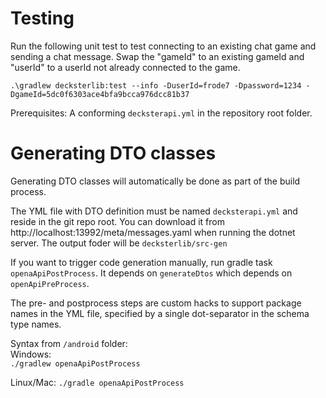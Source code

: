 # Testing
Run the following unit test to test connecting to an existing chat game and sending a chat message.
Swap the "gameId" to an existing gameId and "userId" to a userId not already connected to the game.

`.\gradlew decksterlib:test --info -DuserId=frode7 -Dpassword=1234 -DgameId=5dc0f6303ace4bfa9bcca976dcc81b37`

Prerequisites: A conforming `decksterapi.yml` in the repository root folder.

# Generating DTO classes

Generating DTO classes will automatically be done as part of the build process. 

The YML file with DTO definition must be named `decksterapi.yml` and reside in the git repo root.
You can download it from http://localhost:13992/meta/messages.yaml when running the dotnet server.
The output foder will be `decksterlib/src-gen`

If you want to trigger code generation manually, run gradle task `openaApiPostProcess`. 
It depends on `generateDtos` which depends on `openApiPreProcess`.

The pre- and postprocess steps are custom hacks to support package names in the YML file, specified
by a single dot-separator in the schema type names.

Syntax from `/android` folder:  
Windows:  
`./gradlew openaApiPostProcess`

Linux/Mac:
`./gradle openaApiPostProcess`


